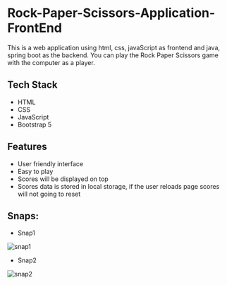 # Rock-Paper-Scissors-Application-FrontEnd
This is a web application using html, css, javaScript as frontend and java, spring boot as the backend. You can play the Rock Paper Scissors game with the computer as a player.


## Tech Stack
- HTML
- CSS
- JavaScript
- Bootstrap 5

## Features
- User friendly interface
- Easy to play
- Scores will be displayed on top
- Scores data is stored in local storage, if the user reloads page scores will not going to reset

## Snaps:

- Snap1

![snap1](https://user-images.githubusercontent.com/76080960/231688700-d77a1ab9-f1b9-4e08-b1a9-0570351bd6b4.png)

- Snap2

![snap2](https://user-images.githubusercontent.com/76080960/231688862-90e997d1-60ae-4b2d-a76a-54e792ebc2c6.png)



